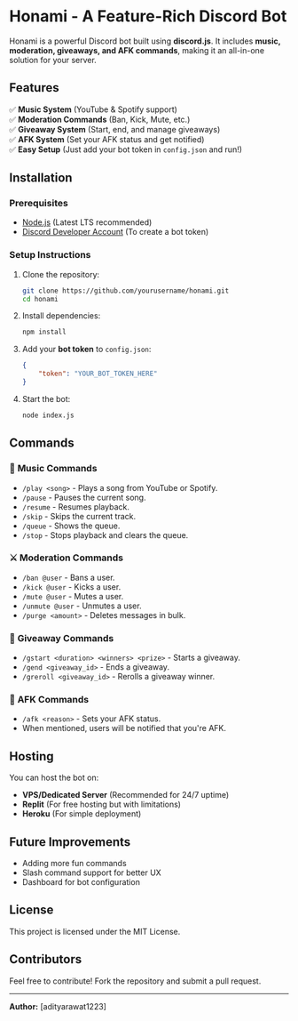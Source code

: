 # Honami - A Feature-Rich Discord Bot

Honami is a powerful Discord bot built using **discord.js**. It includes **music, moderation, giveaways, and AFK commands**, making it an all-in-one solution for your server.

## Features
✅ **Music System** (YouTube & Spotify support)  
✅ **Moderation Commands** (Ban, Kick, Mute, etc.)  
✅ **Giveaway System** (Start, end, and manage giveaways)  
✅ **AFK System** (Set your AFK status and get notified)  
✅ **Easy Setup** (Just add your bot token in `config.json` and run!)  

## Installation
### Prerequisites
- [Node.js](https://nodejs.org/) (Latest LTS recommended)
- [Discord Developer Account](https://discord.com/developers/applications) (To create a bot token)

### Setup Instructions
1. Clone the repository:
   ```sh
   git clone https://github.com/yourusername/honami.git
   cd honami
   ```
2. Install dependencies:
   ```sh
   npm install
   ```
3. Add your **bot token** to `config.json`:
   ```json
   {
       "token": "YOUR_BOT_TOKEN_HERE"
   }
   ```
4. Start the bot:
   ```sh
   node index.js
   ```

## Commands
### 🎵 **Music Commands**
- `/play <song>` - Plays a song from YouTube or Spotify.
- `/pause` - Pauses the current song.
- `/resume` - Resumes playback.
- `/skip` - Skips the current track.
- `/queue` - Shows the queue.
- `/stop` - Stops playback and clears the queue.

### ⚔ **Moderation Commands**
- `/ban @user` - Bans a user.
- `/kick @user` - Kicks a user.
- `/mute @user` - Mutes a user.
- `/unmute @user` - Unmutes a user.
- `/purge <amount>` - Deletes messages in bulk.

### 🎉 **Giveaway Commands**
- `/gstart <duration> <winners> <prize>` - Starts a giveaway.
- `/gend <giveaway_id>` - Ends a giveaway.
- `/greroll <giveaway_id>` - Rerolls a giveaway winner.

### 🌙 **AFK Commands**
- `/afk <reason>` - Sets your AFK status.
- When mentioned, users will be notified that you're AFK.

## Hosting
You can host the bot on:
- **VPS/Dedicated Server** (Recommended for 24/7 uptime)
- **Replit** (For free hosting but with limitations)
- **Heroku** (For simple deployment)

## Future Improvements
- Adding more fun commands
- Slash command support for better UX
- Dashboard for bot configuration

## License
This project is licensed under the MIT License.

## Contributors
Feel free to contribute! Fork the repository and submit a pull request.

---
**Author:** [adityarawat1223]  


